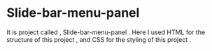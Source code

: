 # Slide-bar-menu-panel
It is project called , Slide-bar-menu-panel . Here I used HTML for the structure of this project , and CSS for the styling of this project .  
